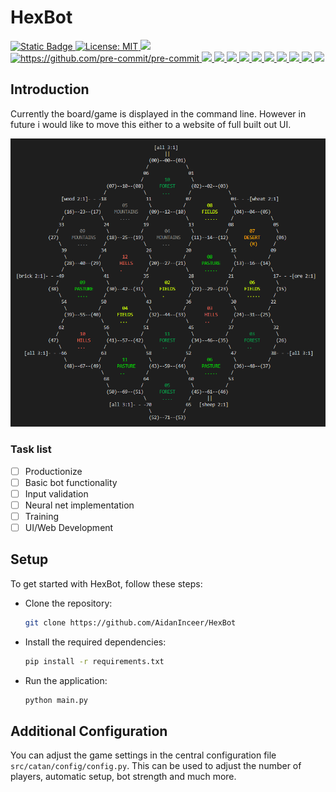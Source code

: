 # HexBot

  <a href="https://github.com/AidanInceer/HexBot">
    <img alt="Static Badge" src="https://img.shields.io/badge/version-1.3.0-blue">
  </a>
  <a href="https://opensource.org/licenses/MIT">
    <img alt="License: MIT" src="https://img.shields.io/badge/License-MIT-yellow.svg">
  </a>
  <a href="https://github.com/psf/black">
    <img src="https://img.shields.io/badge/code%20style-black-000000.svg">
  </a>
  <a href="#badge">
    <img alt="https://github.com/pre-commit/pre-commit" src="https://img.shields.io/badge/pre--commit-enabled-brightgreen?logo=pre-commit">
  </a>
  <a href="https://github.com/AidanInceer/HexBot/actions/workflows/build.yml">
    <img src="https://github.com/AidanInceer/HexBot/actions/workflows/build.yml/badge.svg">
  </a>
  <a href="https://github.com/AidanInceer/HexBot/actions/workflows/lint.yml">
    <img src="https://github.com/AidanInceer/HexBot/actions/workflows/lint.yml/badge.svg">
  </a>
    <a href="https://github.com/AidanInceer/HexBot/actions/workflows/test.yml">
    <img src="https://github.com/AidanInceer/HexBot/actions/workflows/test.yml/badge.svg">
  </a>
  <a href="https://github.com/AidanInceer/HexBot/actions/workflows/scan.yml">
    <img src="https://github.com/AidanInceer/HexBot/actions/workflows/scan.yml/badge.svg">
  </a>
  <a href="https://sonarcloud.io/summary/new_code?id=AidanInceer_HexBot">
    <img src="https://sonarcloud.io/api/project_badges/measure?project=AidanInceer_HexBot&metric=alert_status">
  </a>
  <a href="https://sonarcloud.io/summary/new_code?id=AidanInceer_HexBot">
    <img src="https://sonarcloud.io/api/project_badges/measure?project=AidanInceer_HexBot&metric=coverage">
  </a>
  <a href="https://sonarcloud.io/summary/new_code?id=AidanInceer_HexBot">
    <img src="https://sonarcloud.io/api/project_badges/measure?project=AidanInceer_HexBot&metric=duplicated_lines_density">
  </a>
  <a href="https://sonarcloud.io/summary/new_code?id=AidanInceer_HexBot">
    <img src="https://sonarcloud.io/api/project_badges/measure?project=AidanInceer_HexBot&metric=security_rating">
  </a>
<a href="https://sonarcloud.io/summary/new_code?id=AidanInceer_HexBot">
    <img src="https://sonarcloud.io/api/project_badges/measure?project=AidanInceer_HexBot&metric=code_smells">
  </a>
<a href="https://sonarcloud.io/summary/new_code?id=AidanInceer_HexBot">
    <img src="https://sonarcloud.io/api/project_badges/measure?project=AidanInceer_HexBot&metric=bugs">
  </a>

## Introduction

Currently the board/game is displayed in the command line. However in future i would like to move this either to a website of full built out UI.

![Catan Image](./imgs/catan.png)

### Task list

- [ ] Productionize
- [ ] Basic bot functionality
- [ ] Input validation
- [ ] Neural net implementation
- [ ] Training
- [ ] UI/Web Development

## Setup

To get started with HexBot, follow these steps:

- Clone the repository:

  ```bash
  git clone https://github.com/AidanInceer/HexBot
  ```

- Install the required dependencies:

  ```bash
  pip install -r requirements.txt
  ```

- Run the application:

  ```bash
  python main.py
  ```

## Additional Configuration

You can adjust the game settings in the central configuration file `src/catan/config/config.py`. This can be used to adjust the number of players, automatic setup, bot strength and much more.

